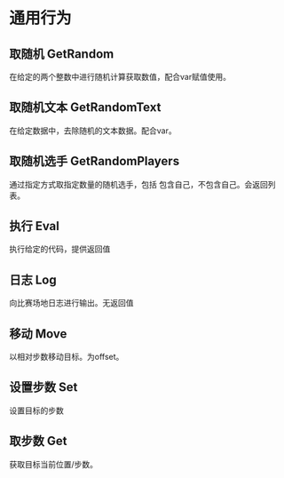 # 通用行为

## 取随机 GetRandom

在给定的两个整数中进行随机计算获取数值，配合var赋值使用。

## 取随机文本 GetRandomText

在给定数据中，去除随机的文本数据。配合var。

## 取随机选手 GetRandomPlayers

通过指定方式取指定数量的随机选手，包括 包含自己，不包含自己。会返回列表。

## 执行 Eval

执行给定的代码，提供返回值

## 日志 Log

向比赛场地日志进行输出。无返回值

## 移动 Move

以相对步数移动目标。为offset。

## 设置步数 Set

设置目标的步数

## 取步数 Get

获取目标当前位置/步数。
